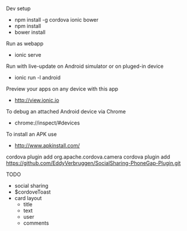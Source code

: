 Dev setup

* npm install -g cordova ionic bower
* npm install
* bower install

Run as webapp

* ionic serve

Run with live-update on Android simulator or on pluged-in device

* ionic run -l android

Preview your apps on any device with this app

* http://view.ionic.io

To debug an attached Android device via Chrome

* chrome://inspect/#devices

To install an APK use 

* http://www.apkinstall.com/

cordova plugin add org.apache.cordova.camera
cordova plugin add https://github.com/EddyVerbruggen/SocialSharing-PhoneGap-Plugin.git

TODO
* social sharing
* $cordoveToast 
* card layout
  * title
  * text
  * user
  * comments
  
  